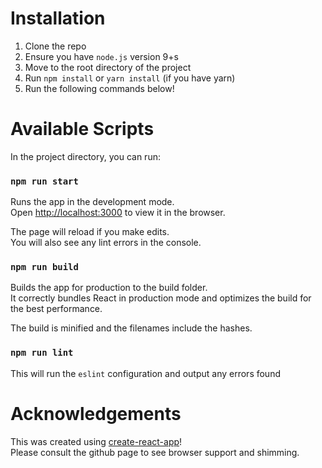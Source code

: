 # Installation

1. Clone the repo
1. Ensure you have `node.js` version 9+s
1. Move to the root directory of the project
1. Run `npm install` or `yarn install` (if you have yarn)
1. Run the following commands below!


# Available Scripts

In the project directory, you can run:

### ```npm run start```

Runs the app in the development mode.<br>
Open [http://localhost:3000](http://localhost:3000) to view it in the browser.

The page will reload if you make edits.<br>
You will also see any lint errors in the console.

### ```npm run build```

Builds the app for production to the build folder.<br>
It correctly bundles React in production mode and optimizes the build for the best performance.

The build is minified and the filenames include the hashes.

### ```npm run lint```

This will run the `eslint` configuration and output any errors found

# Acknowledgements

This was created using [create-react-app](https://github.com/facebook/create-react-app/tree/master)!<br>
Please consult the github page to see browser support and shimming.